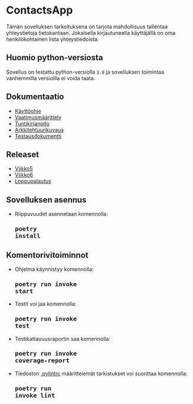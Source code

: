 # ContactsApp
Tämän sovelluksen tarkoituksena on tarjota mahdollisuus tallentaa yhteystietoja tietokantaan. Jokaisella kirjautuneella käyttäjällä on oma henkilökohtainen lista yhteystiedoista.

## Huomio python-versiosta
Sovellus on testattu python-versiolla <code>3.8</code> ja sovelluksen toimintaa vanhemmilla versioilla ei voida taata. 

## Dokumentaatio
- [Käyttöohje](https://github.com/vaisajuh/ot-harjoitustyo/blob/master/dokumentaatio/kayttoohje.md)<br>
- [Vaatimusmäärittely](https://github.com/vaisajuh/ot-harjoitustyo/blob/master/dokumentaatio/vaatimusmaarittely.md) <br>
- [Tuntikirjanpito](https://github.com/vaisajuh/ot-harjoitustyo/blob/master/dokumentaatio/tuntikirjanpito.md) <br>
- [Arkkitehtuurikuvaus](https://github.com/vaisajuh/ot-harjoitustyo/blob/master/dokumentaatio/arkkitehtuuri.md)
- [Testausdokumentti](https://github.com/vaisajuh/ot-harjoitustyo/blob/master/dokumentaatio/testaus.md)

## Releaset
- [Viikko5](https://github.com/vaisajuh/ot-harjoitustyo/releases/tag/viikko5)
- [Viikko6](https://github.com/vaisajuh/ot-harjoitustyo/releases/tag/viikko6)
- [Loppupalautus](https://github.com/vaisajuh/ot-harjoitustyo/releases/tag/loppupalatus)

## Sovelluksen asennus
- Riippuvuudet asennetaan komennolla: <h3><pre>poetry install</pre></h3>

## Komentorivitoiminnot
- Ohjelma käynnistyy komennolla: <h3><pre>poetry run invoke start</pre></h3>
- Testit voi jaa komennolla: <h3><pre>poetry run invoke test</pre></h3>
- Testikattavuusraportin saa komennolla: <h3><pre>poetry run invoke coverage-report</pre></h3>
- Tiedoston [.pylintrc](https://github.com/vaisajuh/ot-harjoitustyo/blob/master/.pylintrc) määrittelemät tarkistukset voi suorittaa komennolla: <h3><pre>poetry run invoke lint</pre></h3>
